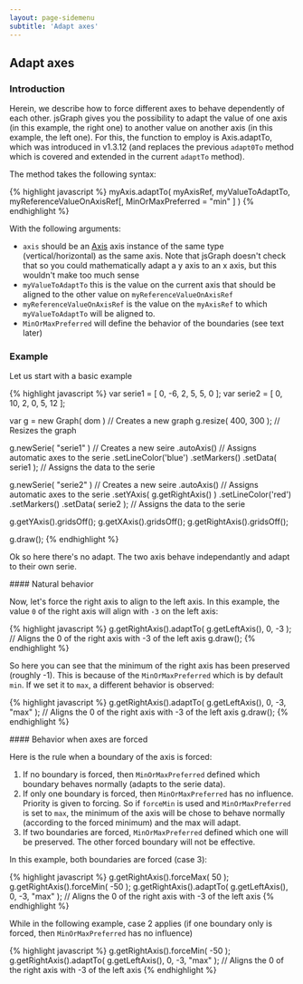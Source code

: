 ```yaml
---
layout: page-sidemenu
subtitle: 'Adapt axes'
---
```

## Adapt axes

<script>
var serie1 = [ 0, -6, 2, 5, 5, 0 ];
var serie2 = [ 0, 10, 2, 0, 5, 12 ];


function makeGraph( dom ) {

var g = new Graph( dom ) // Creates a new graph
g.resize( 400, 300 ); // Resizes the graph

g.newSerie( "serie1" ) // Creates a new seire
.autoAxis() // Assigns automatic axes to the serie
.setLineColor('blue')
.setMarkers()
.setData( serie1 ); // Assigns the data to the serie

g.newSerie( "serie2" ) // Creates a new seire
.autoAxis() // Assigns automatic axes to the serie
.setYAxis( g.getRightAxis() )
.setLineColor('red')
.setMarkers()
.setData( serie2 ); // Assigns the data to the serie

g.getYAxis().gridsOff();
g.getXAxis().gridsOff();
g.getRightAxis().gridsOff();

g.draw();

return g;
}

</script>



### <a id="introduction"></a> Introduction

Herein, we describe how to force different axes to behave dependently of each other. jsGraph gives you the possibility to adapt the value of one axis (in this example, the right one) to another value on another axis (in this example, the left one). For this, the function to employ is Axis.adaptTo, which was introduced in v1.3.12 (and replaces the previous ```adapt0To``` method which is covered and extended in the current ```adaptTo``` method).

The method takes the following syntax:

{% highlight javascript %}
	myAxis.adaptTo( myAxisRef, myValueToAdaptTo, myReferenceValueOnAxisRef[, MinOrMaxPreferred = "min" ] )
{% endhighlight %}

With the following arguments:

* ```axis``` should be an <a href="Axis.html">Axis</a> axis instance of the same type (vertical/horizontal) as the same axis. Note that jsGraph doesn't check that so you could mathematically adapt a y axis to an x axis, but this wouldn't make too much sense
* ```myValueToAdaptTo``` this is the value on the current axis that should be aligned to the other value on ```myReferenceValueOnAxisRef```
* ```myReferenceValueOnAxisRef``` is the value on the ```myAxisRef``` to which ```myValueToAdaptTo``` will be aligned to.
* ```MinOrMaxPreferred``` will define the behavior of the boundaries (see text later)


### <a id="example"></a> Example


Let us start with a basic example

{% highlight javascript %}
var serie1 = [ 0, -6, 2, 5, 5, 0 ];
var serie2 = [ 0, 10, 2, 0, 5, 12 ];

var g = new Graph( dom ) // Creates a new graph
g.resize( 400, 300 ); // Resizes the graph

g.newSerie( "serie1" ) // Creates a new seire
 .autoAxis() // Assigns automatic axes to the serie
 .setLineColor('blue')
 .setMarkers()
 .setData( serie1 ); // Assigns the data to the serie

g.newSerie( "serie2" ) // Creates a new seire
 .autoAxis() // Assigns automatic axes to the serie
 .setYAxis( g.getRightAxis() )
 .setLineColor('red')
 .setMarkers()
 .setData( serie2 ); // Assigns the data to the serie

g.getYAxis().gridsOff();
g.getXAxis().gridsOff();
g.getRightAxis().gridsOff();

g.draw();
{% endhighlight %}

<div id="example-1" class="jsgraph-example"></div>
<script>
makeGraph("example-1")
</script>

Ok so here there's no adapt. The two axis behave independantly and adapt to their own serie.

####<a id="natural-behaviour"></a> Natural behavior

Now, let's force the right axis to align to the left axis. In this example, the value ```0``` of the right axis will align with ```-3``` on the left axis:

{% highlight javascript %}
g.getRightAxis().adaptTo( g.getLeftAxis(), 0, -3 ); // Aligns the 0 of the right axis with -3 of the left axis
g.draw();
{% endhighlight %}

<div id="example-2" class="jsgraph-example"></div>
<script>
var g = makeGraph("example-2");
g.getRightAxis().adaptTo( g.getLeftAxis(), 0, -3 ); // Aligns the 0 of the right axis with -3 of the left axis
g.draw();
</script>

So here you can see that the minimum of the right axis has been preserved (roughly -1). This is because of the ```MinOrMaxPreferred``` which is by default ```min```. If we set it to ```max```, a different behavior is observed:


{% highlight javascript %}
g.getRightAxis().adaptTo( g.getLeftAxis(), 0, -3, "max" ); // Aligns the 0 of the right axis with -3 of the left axis
g.draw();
{% endhighlight %}
<div id="example-3" class="jsgraph-example"></div>
<script>
var g = makeGraph("example-3");
g.getRightAxis().adaptTo( g.getLeftAxis(), 0, -3, "max" ); // Aligns the 0 of the right axis with -3 of the left axis
g.draw();
</script>

####<a id="forced-behaviour"></a> Behavior when axes are forced

Here is the rule when a boundary of the axis is forced:

1. If no boundary is forced, then ```MinOrMaxPreferred``` defined which boundary behaves normally (adapts to the serie data).
2. If only one boundary is forced, then ```MinOrMaxPreferred``` has no influence. Priority is given to forcing. So if ```forceMin``` is used and ```MinOrMaxPreferred``` is set to ```max```, the minimum of the axis will be chose to behave normally (according to the forced minimum) and the max will adapt.
3. If two boundaries are forced, ```MinOrMaxPreferred``` defined which one will be preserved. The other forced boundary will not be effective.

In this example, both boundaries are forced (case 3):

{% highlight javascript %}
g.getRightAxis().forceMax( 50 );
g.getRightAxis().forceMin( -50 );
g.getRightAxis().adaptTo( g.getLeftAxis(), 0, -3, "max" ); // Aligns the 0 of the right axis with -3 of the left axis
{% endhighlight %}

<div id="example-4" class="jsgraph-example"></div>
<script>
var g = makeGraph("example-4");
g.getRightAxis().forceMax( 50 );
g.getRightAxis().forceMin( -50 );
g.getRightAxis().adaptTo( g.getLeftAxis(), 0, -3, "max" ); // Aligns the 0 of the right axis with -3 of the left axis
g.draw();
</script>

While in the following example, case 2 applies (if one boundary only is forced, then ```MinOrMaxPreferred``` has no influence)

{% highlight javascript %}
g.getRightAxis().forceMin( -50 );
g.getRightAxis().adaptTo( g.getLeftAxis(), 0, -3, "max" ); // Aligns the 0 of the right axis with -3 of the left axis
{% endhighlight %}
<div id="example-5" class="jsgraph-example"></div>
<script>
var g = makeGraph("example-5");
g.getRightAxis().forceMin( -50 );
g.getRightAxis().adaptTo( g.getLeftAxis(), 0, -3, "max" ); // Aligns the 0 of the right axis with -3 of the left axis
g.draw();
</script>